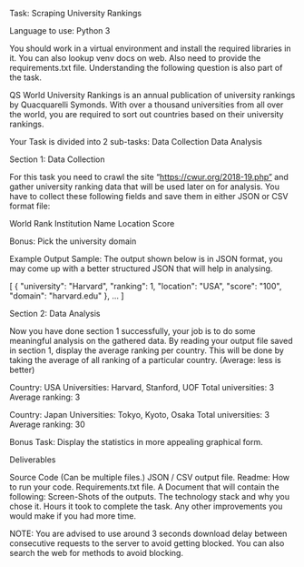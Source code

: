 Task: Scraping University Rankings

Language to use: Python 3

You should work in a virtual environment and install the required libraries in it. You can also lookup venv docs on web. Also need to provide the requirements.txt file. Understanding the following question is also part of the task.

QS World University Rankings is an annual publication of university rankings by Quacquarelli Symonds. With over a thousand universities from all over the world, you are required to sort out countries based on their university rankings. 

Your Task is divided into 2 sub-tasks:
Data Collection
Data Analysis


Section 1: Data Collection

For this task you need to crawl the site “https://cwur.org/2018-19.php” and gather university ranking data that will be used later on for analysis. You have to collect these following fields and save them in either JSON or CSV format file:

World Rank
Institution Name
Location
Score


Bonus: Pick the university domain








Example Output Sample: The output shown below is in JSON format, you may come up with a better structured JSON that will help in analysing.

[
        {
            "university": "Harvard",
            "ranking": 1,
            "location": "USA",
	     "score": "100",
	     "domain": "harvard.edu"
        },
	…
 ]


Section 2: Data Analysis

Now you have done section 1 successfully, your job is to do some meaningful analysis on the gathered data. By reading your output file saved in section 1, display the average ranking per country. This will be done by taking the average of all ranking of a particular country. (Average: less is better)

Country: USA
Universities: Harvard, Stanford, UOF
Total universities: 3
Average ranking: 3

Country: Japan
Universities: Tokyo, Kyoto, Osaka
Total universities: 3
Average ranking: 30


Bonus Task: Display the statistics in more appealing graphical form.





Deliverables

Source Code (Can be multiple files.)
JSON / CSV output file.
Readme: How to run your code.
Requirements.txt file.
A Document that will contain the following:
Screen-Shots of the outputs.
The technology stack and why you chose it.
Hours it took to complete the task.
Any other improvements you would make if you had more time.


NOTE: 
You are advised to use around 3 seconds download delay between consecutive requests to the server to avoid getting blocked. You can also search the web for methods to avoid blocking.
